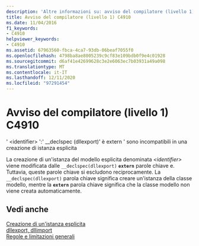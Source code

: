 ```yaml
---
description: 'Altre informazioni su: avviso del compilatore (livello 1) C4910'
title: Avviso del compilatore (livello 1) C4910
ms.date: 11/04/2016
f1_keywords:
- C4910
helpviewer_keywords:
- C4910
ms.assetid: 67963560-fbca-4ca7-93db-06beaf7055f0
ms.openlocfilehash: 4798ba8ae8005239c9cf83e109bdb0f9e4c01928
ms.sourcegitcommit: d6af41e42699628c3e2e6063ec7b03931a49a098
ms.translationtype: MT
ms.contentlocale: it-IT
ms.lasthandoff: 12/11/2020
ms.locfileid: "97291454"
---
```

# <a name="compiler-warning-level-1-c4910"></a>Avviso del compilatore (livello 1) C4910

' \<identifier> ':' __declspec (dllexport)' è extern ' sono incompatibili in una creazione di istanza esplicita

La creazione di un'istanza del modello esplicita denominata *\<identifier>* viene modificata dalle `__declspec(dllexport)` **`extern`** parole chiave e. Tuttavia, queste parole chiave si escludono reciprocamente. La `__declspec(dllexport)` parola chiave significa creare un'istanza della classe modello, mentre la **`extern`** parola chiave significa che la classe modello non viene creata automaticamente.

## <a name="see-also"></a>Vedi anche

[Creazione di un'istanza esplicita](../../cpp/explicit-instantiation.md)<br/>
[dllexport, dllimport](../../cpp/dllexport-dllimport.md)<br/>
[Regole e limitazioni generali](../../cpp/general-rules-and-limitations.md)
